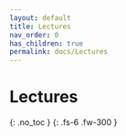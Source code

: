 ```yaml
---
layout: default
title: Lectures
nav_order: 0
has_children: true
permalink: docs/Lectures
---
```


# Lectures
{: .no_toc }
{: .fs-6 .fw-300 }
